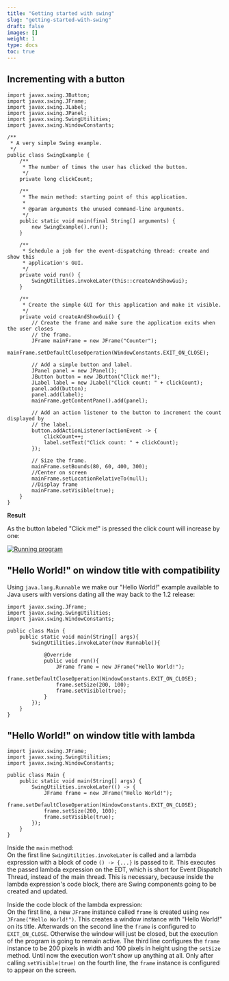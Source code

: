 ```yaml
---
title: "Getting started with swing"
slug: "getting-started-with-swing"
draft: false
images: []
weight: 1
type: docs
toc: true
---
```


## Incrementing with a button
    import javax.swing.JButton;
    import javax.swing.JFrame;
    import javax.swing.JLabel;
    import javax.swing.JPanel;
    import javax.swing.SwingUtilities;
    import javax.swing.WindowConstants;
    
    /**
     * A very simple Swing example.
     */
    public class SwingExample {
        /**
         * The number of times the user has clicked the button.
         */
        private long clickCount;
        
        /**
         * The main method: starting point of this application.
         *
         * @param arguments the unused command-line arguments.
         */
        public static void main(final String[] arguments) {
            new SwingExample().run();
        }
    
        /**
         * Schedule a job for the event-dispatching thread: create and show this
         * application's GUI.
         */
        private void run() {
            SwingUtilities.invokeLater(this::createAndShowGui);
        }
        
        /**
         * Create the simple GUI for this application and make it visible.
         */
        private void createAndShowGui() {
            // Create the frame and make sure the application exits when the user closes
            // the frame.
            JFrame mainFrame = new JFrame("Counter");
            mainFrame.setDefaultCloseOperation(WindowConstants.EXIT_ON_CLOSE);
            
            // Add a simple button and label.
            JPanel panel = new JPanel();
            JButton button = new JButton("Click me!");
            JLabel label = new JLabel("Click count: " + clickCount);
            panel.add(button);
            panel.add(label);
            mainFrame.getContentPane().add(panel);
            
            // Add an action listener to the button to increment the count displayed by
            // the label.
            button.addActionListener(actionEvent -> {
                clickCount++;
                label.setText("Click count: " + clickCount);
            });
            
            // Size the frame.
            mainFrame.setBounds(80, 60, 400, 300);
            //Center on screen
            mainFrame.setLocationRelativeTo(null);
            //Display frame
            mainFrame.setVisible(true);
        }
    }

**Result**

As the button labeled "Click me!" is pressed the click count will increase by one:

[![Running program][1]][1]


  [1]: http://i.stack.imgur.com/rH2OG.png

## "Hello World!" on window title with compatibility
Using `java.lang.Runnable` we make our "Hello World!" example available to Java users with versions dating all the way back to the 1.2 release:

    import javax.swing.JFrame;
    import javax.swing.SwingUtilities;
    import javax.swing.WindowConstants;

    public class Main {
        public static void main(String[] args){
            SwingUtilities.invokeLater(new Runnable(){

                @Override
                public void run(){
                    JFrame frame = new JFrame("Hello World!");
                    frame.setDefaultCloseOperation(WindowConstants.EXIT_ON_CLOSE);
                    frame.setSize(200, 100);
                    frame.setVisible(true);
                }
            });
        }
    }

## "Hello World!" on window title with lambda
    import javax.swing.JFrame;
    import javax.swing.SwingUtilities;
    import javax.swing.WindowConstants;

    public class Main {
        public static void main(String[] args) {
            SwingUtilities.invokeLater(() -> {
                JFrame frame = new JFrame("Hello World!");
                frame.setDefaultCloseOperation(WindowConstants.EXIT_ON_CLOSE);
                frame.setSize(200, 100);
                frame.setVisible(true);
            });
        }
    }

Inside the `main` method:
<br>On the first line `SwingUtilities.invokeLater` is called and a lambda expression with a block of code `() -> {...}` is passed to it. This executes the passed lambda expression on the EDT, which is short for Event Dispatch Thread, instead of the main thread. This is necessary, because inside the lambda expression's code block, there are Swing components going to be created and updated.

Inside the code block of the lambda expression:
<br>On the first line, a new `JFrame` instance called `frame` is created using `new JFrame("Hello World!")`. This creates a window instance with "Hello World!" on its title. Afterwards on the second line the `frame` is configured to `EXIT_ON_CLOSE`. Otherwise the window will just be closed, but the execution of the program is going to remain active. The third line configures the `frame` instance to be 200 pixels in width and 100 pixels in height using the `setSize` method. Until now the execution won't show up anything at all. Only after calling `setVisible(true)` on the fourth line, the `frame` instance is configured to appear on the screen.

